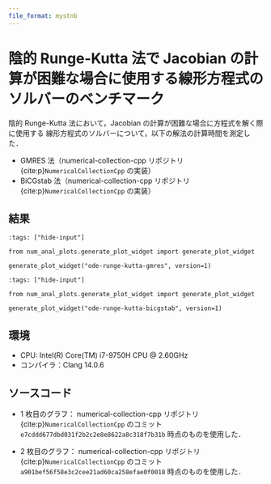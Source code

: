 ```yaml
---
file_format: mystnb
---
```


# 陰的 Runge-Kutta 法で Jacobian の計算が困難な場合に使用する線形方程式のソルバーのベンチマーク

陰的 Runge-Kutta 法において，Jacobian の計算が困難な場合に方程式を解く際に使用する
線形方程式のソルバーについて，以下の解法の計算時間を測定した．

- GMRES 法（numerical-collection-cpp リポジトリ {cite:p}`NumericalCollectionCpp` の実装）
- BiCGstab 法（numerical-collection-cpp リポジトリ {cite:p}`NumericalCollectionCpp` の実装）

## 結果

```{code-cell}
:tags: ["hide-input"]

from num_anal_plots.generate_plot_widget import generate_plot_widget

generate_plot_widget("ode-runge-kutta-gmres", version=1)
```

```{code-cell}
:tags: ["hide-input"]

from num_anal_plots.generate_plot_widget import generate_plot_widget

generate_plot_widget("ode-runge-kutta-bicgstab", version=1)
```

## 環境

- CPU: Intel(R) Core(TM) i7-9750H CPU @ 2.60GHz
- コンパイラ：Clang 14.0.6

## ソースコード

- 1 枚目のグラフ：
  numerical-collection-cpp リポジトリ {cite:p}`NumericalCollectionCpp`
  のコミット `e7cddd677dbd031f2b2c2e8e8622a8c318f7b31b` 時点のものを使用した．

- 2 枚目のグラフ：
  numerical-collection-cpp リポジトリ {cite:p}`NumericalCollectionCpp`
  のコミット `a901bef56f58e3c2cee21ad60ca258efae0f0018` 時点のものを使用した．

